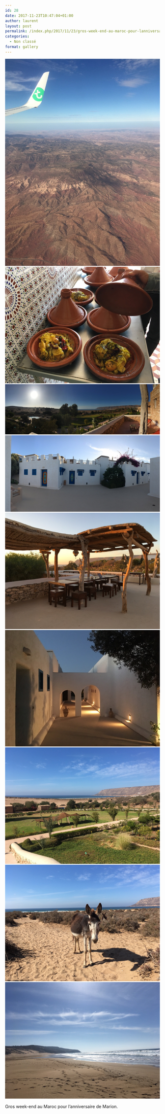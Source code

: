 ```yaml
---
id: 28
date: 2017-11-23T10:47:04+01:00
author: laurent
layout: post
permalink: /index.php/2017/11/23/gros-week-end-au-maroc-pour-lanniversaire-de/
categories:
  - Non classé
format: gallery
---
```

<img src="/images/2017/11/tumblr_ozv9ywCAng1uuvt0bo1_1280.jpg" />
<img src="/images/2017/11/tumblr_ozv9ywCAng1uuvt0bo2_1280.jpg" />
<img src="/images/2017/11/tumblr_ozv9ywCAng1uuvt0bo3_1280.jpg" />
<img src="/images/2017/11/tumblr_ozv9ywCAng1uuvt0bo4_1280.jpg" />
<img src="/images/2017/11/tumblr_ozv9ywCAng1uuvt0bo5_1280.jpg" />
<img src="/images/2017/11/tumblr_ozv9ywCAng1uuvt0bo6_1280.jpg" />
<img src="/images/2017/11/tumblr_ozv9ywCAng1uuvt0bo7_1280.jpg" />
<img src="/images/2017/11/tumblr_ozv9ywCAng1uuvt0bo8_1280.jpg" />
<img src="/images/2017/11/tumblr_ozv9ywCAng1uuvt0bo9_1280.jpg" />

Gros week-end au Maroc pour l’anniversaire de Marion.